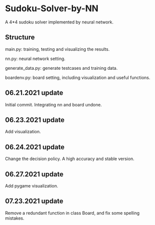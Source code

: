 # Sudoku-Solver-by-NN

A 4\*4 sudoku solver implemented by neural network.

## Structure

main.py: training, testing and visualizing the results.

nn.py: neural network setting.

generate_data.py: generate testcases and training data.

boardenv.py: board setting, including visualization and useful functions.

## 06.21.2021 update

Initial commit. Integrating nn and board undone.

## 06.23.2021 update

Add visualization.

## 06.24.2021 update

Change the decision policy. A high accuracy and stable version.

## 06.27.2021 update

Add pygame visualization.

## 07.23.2021 update

Remove a redundant function in class Board, and fix some spelling mistakes.

